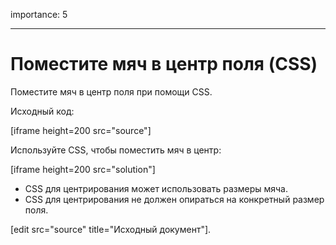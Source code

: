 importance: 5

---

# Поместите мяч в центр поля (CSS)

Поместите мяч в центр поля при помощи CSS.

Исходный код:

[iframe height=200 src="source"]

Используйте CSS, чтобы поместить мяч в центр:

[iframe height=200 src="solution"]

- CSS для центрирования может использовать размеры мяча.
- CSS для центрирования не должен опираться на конкретный размер поля.

[edit src="source" title="Исходный документ"].

